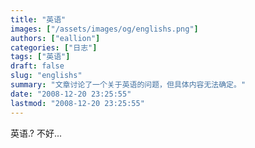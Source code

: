 ```yaml
---
title: "英语"
images: ["/assets/images/og/englishs.png"]
authors: ["eallion"]
categories: ["日志"]
tags: ["英语"]
draft: false
slug: "englishs"
summary: "文章讨论了一个关于英语的问题，但具体内容无法确定。"
date: "2008-12-20 23:25:55"
lastmod: "2008-12-20 23:25:55"
---
```


英语.?
不好...
